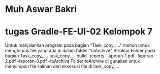 # Muh Aswar Bakri
# tugas Gradle-FE-UI-02 Kelompok 7

 Untuk menjalankan program pada bagian "Task_copy_...." mohon untuk menghapus file yang ada di dalam folder "toArchive" 
 Struktur Folder pada bagian Task_copy_.... 
task_copy...
      -build
          -reports
            -laporan-1.pdf
            -laporan-2.pdf
            -laporan-3.pdf
          -toArchive
 Folder toArchive di gunakan untuk menyimpan file salinan dari eksekusi file di task_copy_...
